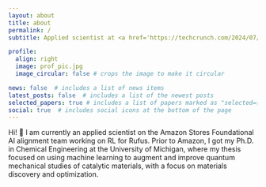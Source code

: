 ```yaml
---
layout: about
title: about
permalink: /
subtitle: Applied scientist at <a href='https://techcrunch.com/2024/07/12/amazon-ai-chatbot-rufus-is-now-live-for-all-u-s-customers/'>Amazon</a> in San Francisco. Engineering Ph.D. from <a href='https://aws.amazon.com/'>the University of Michigan</a>.

profile:
  align: right
  image: prof_pic.jpg
  image_circular: false # crops the image to make it circular

news: false  # includes a list of news items
latest_posts: false  # includes a list of the newest posts
selected_papers: true # includes a list of papers marked as "selected={true}"
social: true  # includes social icons at the bottom of the page
---
```

Hi! 👋 I am currently an applied scientist on the Amazon Stores Foundational AI alignment team working on RL for Rufus. Prior to Amazon, I got my Ph.D. in Chemical Engineering at the University of Michigan, where my thesis focused on using machine learning to augment and improve quantum mechanical studies of catalytic materials, with a focus on materials discovery and optimization.